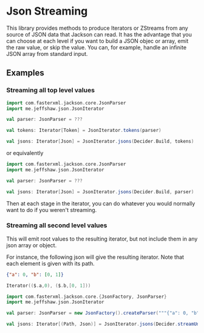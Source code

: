 # Json Streaming

This library provides methods to produce Iterators or ZStreams from any source of JSON data that Jackson can read.
It has the advantage that you can choose at each level if you want to build a JSON objec or array, emit the raw value,
or skip the value. You can, for example, handle an infinite JSON array from standard input.


## Examples

### Streaming all top level values

```scala
import com.fasterxml.jackson.core.JsonParser
import me.jeffshaw.json.JsonIterator

val parser: JsonParser = ???

val tokens: Iterator[Token] = JsonIterator.tokens(parser)

val jsons: Iterator[Json] = JsonIterator.jsons(Decider.Build, tokens)
```

or equivalently

```scala
import com.fasterxml.jackson.core.JsonParser
import me.jeffshaw.json.JsonIterator

val parser: JsonParser = ???

val jsons: Iterator[Json] = JsonIterator.jsons(Decider.Build, parser)
```

Then at each stage in the iterator, you can do whatever you would normally want to do if you weren't streaming.

### Streaming all second level values

This will emit root values to the resulting iterator, but not include them in any json array or object.

For instance, the following json will give the resulting iterator. Note that each element is given with its path.

```json
{"a": 0, "b": [0, 1]}
```

```scala
Iterator(($.a,0), ($.b,[0, 1]))
```

```scala
import com.fasterxml.jackson.core.{JsonFactory, JsonParser}
import me.jeffshaw.json.JsonIterator

val parser: JsonParser = new JsonFactory().createParser("""{"a": 0, "b": [0, 1]}""")

val jsons: Iterator[(Path, Json)] = JsonIterator.jsons(Decider.streamUntilDepth(1), parser)
```
